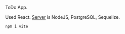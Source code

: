 ToDo App.

Used React. 
[Server](https://github.com/poznianski/todoapp_be) is NodeJS, PostgreSQL, Sequelize. 

`npm i
vite`
